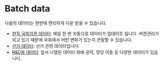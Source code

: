 # Batch data

다음의 데이터는 한번에 편리하게 다운 받을 수 있습니다.

- <a href="https://github.com/teampopong/data-assembly">현직 국회의원 데이터</a>: 매일 한 번 자동으로 데이터가 업데이트 됩니다. 버젼관리가 되고 있기 때문에 국회에서 어떤 변화가 있는지 관찰할 수 있습니다.
- <a href="https://github.com/teampopong/data-election">선거 데이터</a>: 선거 관련 데이터입니다.
- <a href="https://github.com/teampopong/data-for-rnd">R&D용 데이터</a>: 앞서 나열된 데이터 외에 공약, 정당 이동 등 다양한 데이터가 있습니다.
